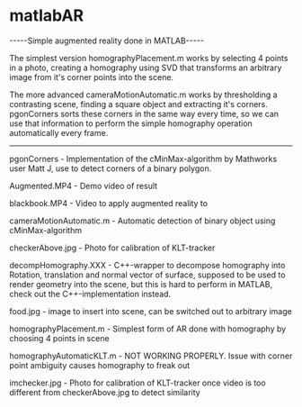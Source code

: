 # matlabAR
-----Simple augmented reality done in MATLAB-----


The simplest version homographyPlacement.m works by selecting 4 points in a photo, creating a homography using SVD that transforms an arbitrary image from it's corner points into the scene.

The more advanced cameraMotionAutomatic.m works by thresholding a contrasting scene, finding a square object and extracting it's corners. pgonCorners sorts these corners in the same way every time, so we can use that information to perform the simple homography operation automatically every frame.

-------------------------------------------------

pgonCorners - Implementation of the cMinMax-algorithm by Mathworks user Matt J, use to detect corners of a binary polygon.

Augmented.MP4 - Demo video of result

blackbook.MP4 - Video to apply augmented reality to

cameraMotionAutomatic.m - Automatic detection of binary object using cMinMax-algorithm

checkerAbove.jpg - Photo for calibration of KLT-tracker

decompHomography.XXX - C++-wrapper to decompose homography into Rotation, translation and normal vector of surface, supposed to be used to render geometry into the scene, but this is hard to perform in MATLAB, check out the C++-implementation instead.

food.jpg - image to insert into scene, can be switched out to arbitrary image

homographyPlacement.m - Simplest form of AR done with homography by choosing 4 points in scene

homographyAutomaticKLT.m - NOT WORKING PROPERLY. Issue with corner point ambiguity causes homography to freak out 

imchecker.jpg - Photo for calibration of KLT-tracker once video is too different from checkerAbove.jpg to detect similarity
